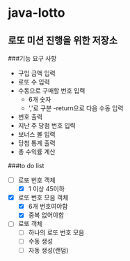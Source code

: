 # java-lotto
로또 미션 진행을 위한 저장소
---
###기능 요구 사항
- 구입 금액 입력
- 로또 수 입력
- 수동으로 구매할 번호 입력
    - 6개 숫자
    - ','로 구분
    -return으로 다음 수동 입력
- 번호 출력
- 지난 주 당첨 번호 입력
- 보너스 볼 입력
- 당첨 통계 출력
- 총 수익률 계산

###to do list
- [ ] 로또 번호 객체
    - [x] 1 이상 45이하
- [x] 로또 번호 모음 객체
    - [x] 6개 번호여야함
    - [x] 중복 없어야함
- [ ] 로또 객체
    - [ ] 하나의 로또 번호 모음
    - [ ] 수동 생성
    - [ ] 자동 생성(랜덤)